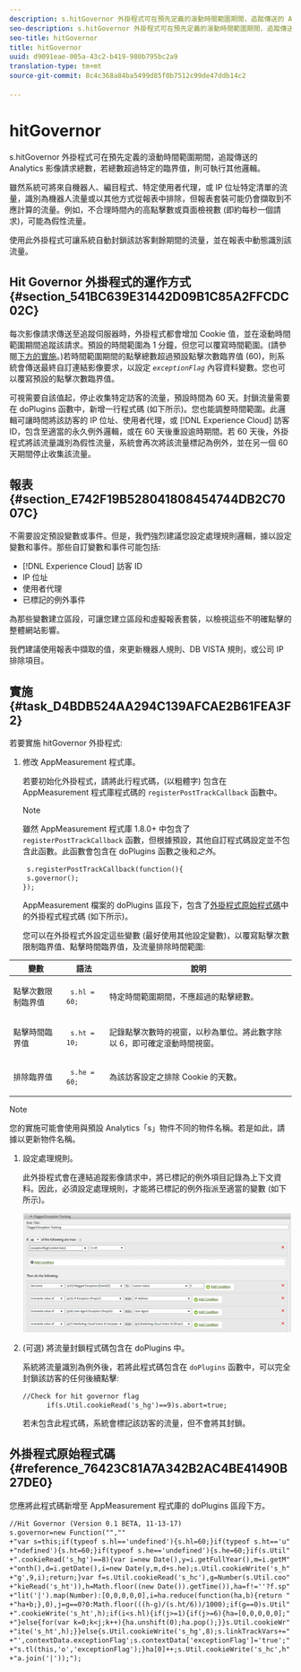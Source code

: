 ```yaml
---
description: s.hitGovernor 外掛程式可在預先定義的滾動時間範圍期間，追蹤傳送的 Analytics 影像請求總數，若總數超過特定的臨界值，則可執行其他邏輯。
seo-description: s.hitGovernor 外掛程式可在預先定義的滾動時間範圍期間，追蹤傳送的 Analytics 影像請求總數，若總數超過特定的臨界值，則可執行其他邏輯。
seo-title: hitGovernor
title: hitGovernor
uuid: d9091eae-005a-43c2-b419-980b795bc2a9
translation-type: tm+mt
source-git-commit: 8c4c368a84ba5499d85f0b7512c99de47ddb14c2

---
```



# hitGovernor

s.hitGovernor 外掛程式可在預先定義的滾動時間範圍期間，追蹤傳送的 Analytics 影像請求總數，若總數超過特定的臨界值，則可執行其他邏輯。

雖然系統可將來自機器人、編目程式、特定使用者代理，或 IP 位址特定清單的流量，識別為機器人流量或以其他方式從報表中排除，但報表套裝可能仍會擷取到不應計算的流量。例如，不合理時間內的高點擊數或頁面檢視數 (即約每秒一個請求)，可能為假性流量。

使用此外掛程式可讓系統自動封鎖該訪客剩餘期間的流量，並在報表中動態識別該流量。

## Hit Governor 外掛程式的運作方式 {#section_541BC639E31442D09B1C85A2FFCDC02C}

每次影像請求傳送至追蹤伺服器時，外掛程式都會增加 Cookie 值，並在滾動時間範圍期間追蹤該請求。預設的時間範圍為 1 分鐘，但您可以覆寫時間範圍。(請參閱[下方的實施](/help/implement/js-implementation/plugins/hitgovernor.md#task_D4BDB524AA294C139AFCAE2B61FEA3F2)。)若時間範圍期間的點擊總數超過預設點擊次數臨界值 (60)，則系統會傳送最終自訂連結影像要求，以設定 *`exceptionFlag`* 內容資料變數。您也可以覆寫預設的點擊次數臨界值。

可視需要自該值起，停止收集特定訪客的流量，預設時間為 60 天。封鎖流量需要在 doPlugins 函數中，新增一行程式碼 (如下所示)。您也能調整時間範圍。此邏輯可讓時間將該訪客的 IP 位址、使用者代理，或 [!DNL Experience Cloud] 訪客 ID，包含至適當的永久例外邏輯，或在 60 天後重設逾時期間。若 60 天後，外掛程式將該流量識別為假性流量，系統會再次將該流量標記為例外，並在另一個 60 天期間停止收集該流量。

## 報表 {#section_E742F19B528041808454744DB2C7007C}

不需要設定預設變數或事件。但是，我們強烈建議您設定處理規則邏輯，據以設定變數和事件。那些自訂變數和事件可能包括:

* [!DNL Experience Cloud] 訪客 ID
* IP 位址
* 使用者代理
* 已標記的例外事件

為那些變數建立區段，可讓您建立區段和虛擬報表套裝，以檢視這些不明確點擊的整體網站影響。

我們建議使用報表中擷取的值，來更新機器人規則、DB VISTA 規則，或公司 IP 排除項目。

## 實施 {#task_D4BDB524AA294C139AFCAE2B61FEA3F2}

若要實施 hitGovernor 外掛程式:

1. 修改 AppMeasurement 程式庫。

   若要初始化外掛程式，請將此行程式碼，(以粗體字) 包含在 AppMeasurement 程式庫程式碼的 `registerPostTrackCallback` 函數中。

   >[!NOTE]
   >
   >雖然 AppMeasurement 程式庫 1.8.0+ 中包含了 `registerPostTrackCallback` 函數，但根據預設，其他自訂程式碼設定並不包含此函數。此函數會包含在 doPlugins 函數之後和&#x200B;*之外*。

   ```
    s.registerPostTrackCallback(function(){ 
    s.governor();
   }); 
   ```

   AppMeasurement 檔案的 doPlugins 區段下，包含了[外掛程式原始程式碼](/help/implement/js-implementation/plugins/hitgovernor.md#reference_76423C81A7A342B2AC4BE41490B27DE0)中的外掛程式程式碼 (如下所示)。

   您可以在外掛程式外設定這些變數 (最好使用其他設定變數)，以覆寫點擊次數限制臨界值、點擊時間臨界值，及流量排除時間範圍:

<table id="table_9959A40F5F0B40B39DB86E21D03E25FD"> 
 <thead> 
  <tr> 
   <th colname="col1" class="entry"> 變數 </th> 
   <th colname="col2" class="entry"> 語法 </th> 
   <th colname="col3" class="entry"> 說明 </th> 
  </tr> 
 </thead>
 <tbody> 
  <tr> 
   <td colname="col1"> <p>點擊次數限制臨界值 </p> </td> 
   <td colname="col2"> <p> <code> s.hl = 60; </code> </p> </td> 
   <td colname="col3"> <p>特定時間範圍期間，不應超過的點擊總數。 </p> </td> 
  </tr> 
  <tr> 
   <td colname="col1"> <p>點擊時間臨界值 </p> </td> 
   <td colname="col2"> <p> <code> s.ht = 10; </code> </p> </td> 
   <td colname="col3"> <p>記錄點擊次數時的視窗，以秒為單位。將此數字除以 6，即可確定滾動時間視窗。 </p> </td> 
  </tr> 
  <tr> 
   <td colname="col1"> <p>排除臨界值 </p> </td> 
   <td colname="col2"> <p> <code> s.he = 60; </code> </p> </td> 
   <td colname="col3"> <p>為該訪客設定之排除 Cookie 的天數。 </p> </td> 
  </tr> 
 </tbody> 
</table>

>[!NOTE]
>
>您的實施可能會使用與預設 Analytics「s」物件不同的物件名稱。若是如此，請據以更新物件名稱。

1. 設定處理規則。

   此外掛程式會在連結追蹤影像請求中，將已標記的例外項目記錄為上下文資料。因此，必須設定處理規則，才能將已標記的例外指派至適當的變數 (如下所示)。

   ![](assets/hitgov-config.png)

1. (可選) 將流量封鎖程式碼包含在 doPlugins 中。

   系統將流量識別為例外後，若將此程式碼包含在 `doPlugins` 函數中，可以完全封鎖該訪客的任何後續點擊:

   ```
   //Check for hit governor flag 
         if(s.Util.cookieRead('s_hg')==9)s.abort=true;
   ```

   若未包含此程式碼，系統會標記該訪客的流量，但不會將其封鎖。

## 外掛程式原始程式碼 {#reference_76423C81A7A342B2AC4BE41490B27DE0}

您應將此程式碼新增至 AppMeasurement 程式庫的 doPlugins 區段下方。

```
//Hit Governor (Version 0.1 BETA, 11-13-17) 
s.governor=new Function("","" 
+"var s=this;if(typeof s.hl=='undefined'){s.hl=60;}if(typeof s.ht=='u" 
+"ndefined'){s.ht=60;}if(typeof s.he=='undefined'){s.he=60;}if(s.Util" 
+".cookieRead('s_hg')==8){var i=new Date(),y=i.getFullYear(),m=i.getM" 
+"onth(),d=i.getDate(),i=new Date(y,m,d+s.he);s.Util.cookieWrite('s_h" 
+"g',9,i);return;}var f=s.Util.cookieRead('s_hc'),g=Number(s.Util.coo" 
+"kieRead('s_ht')),h=Math.floor((new Date()).getTime()),ha=f!=''?f.sp" 
+"lit('|').map(Number):[0,0,0,0,0],i=ha.reduce(function(ha,b){return " 
+"ha+b;},0),j=g==0?0:Math.floor(((h-g)/(s.ht/6))/1000);if(g==0)s.Util" 
+".cookieWrite('s_ht',h);if(i<s.hl){if(j>=1){if(j>=6){ha=[0,0,0,0,0];" 
+"}else{for(var k=0;k<j;k++){ha.unshift(0);ha.pop();}}s.Util.cookieWr" 
+"ite('s_ht',h);}}else{s.Util.cookieWrite('s_hg',8);s.linkTrackVars+=" 
+"',contextData.exceptionFlag';s.contextData['exceptionFlag']='true';" 
+"s.tl(this,'o','exceptionFlag');}ha[0]++;s.Util.cookieWrite('s_hc',h" 
+"a.join('|'));"); 
```

